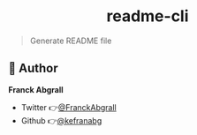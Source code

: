 <h1 align="center">readme-cli</h1>

> Generate README file

## 👤 Author

**Franck Abgrall**

- Twitter 👉[@FranckAbgrall](https://twitter.com/FranckAbgrall)
- Github 👉[@kefranabg](https://github.com/kefranabg)
